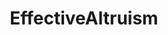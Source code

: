 ---
title: EffectiveAltruism
crosslinks:
- askphilosophy
- philosophy
- Frontier_Colonization
- Futurology
- smartgiving
- slatestarcodex
- discussion
- AskHistorians
- Socialpreneur
- 4chan
- InternationalDev
- IAmA
- likeus
- TwoXChromosomes
- PartyParrot
---